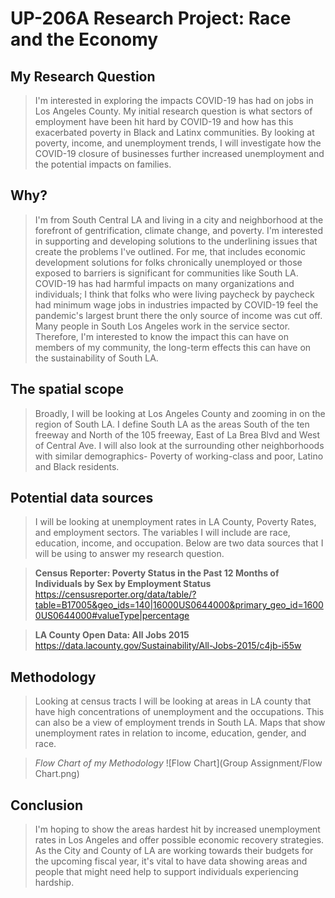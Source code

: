# UP-206A Research Project: Race and the Economy

## My Research Question
>I'm interested in exploring the impacts COVID-19 has had on jobs in Los Angeles County.  My initial research question is what sectors of employment have been hit hard by COVID-19 and how has this exacerbated poverty in Black and Latinx communities. By looking at poverty, income, and unemployment trends, I will investigate how the COVID-19 closure of businesses further increased unemployment and the potential impacts on families. 

## Why?
>I'm from South Central LA and living in a city and neighborhood at the forefront of gentrification, climate change, and poverty. I'm interested in supporting and developing solutions to the underlining issues that create the problems I've outlined. For me, that includes economic development solutions for folks chronically unemployed or those exposed to barriers is significant for communities like South LA. COVID-19 has had harmful impacts on many organizations and individuals; I think that folks who were living paycheck by paycheck had minimum wage jobs in industries impacted by COVID-19 feel the pandemic's largest brunt there the only source of income was cut off. Many people in South Los Angeles work in the service sector. Therefore, I'm interested to know the impact this can have on members of my community, the long-term effects this can have on the sustainability of South LA. 

## The spatial scope 
>Broadly, I will be looking at Los Angeles County and zooming in on the region of South LA. I define South LA as the areas  South of the ten freeway and North of the 105 freeway, East of La Brea Blvd and West of Central Ave.  I will also look at the surrounding other neighborhoods with similar demographics- Poverty of working-class and poor, Latino and Black residents.

## Potential data sources 

>I will be looking at unemployment rates in LA County, Poverty Rates, and employment sectors. The variables I will include are race, education, income, and occupation. Below are two data sources that I will be using to answer my research question.

>**Census Reporter: Poverty Status in the Past 12 Months of Individuals by Sex by Employment Status**
>https://censusreporter.org/data/table/?table=B17005&geo_ids=140|16000US0644000&primary_geo_id=16000US0644000#valueType|percentage

>**LA County Open Data: All Jobs 2015**
>https://data.lacounty.gov/Sustainability/All-Jobs-2015/c4jb-i55w

## Methodology
> Looking at census tracts I will be looking at areas in LA county that have high concentrations of unemployment and the occupations. This can also be a view of employment trends in South LA. Maps that show unemployment rates in relation to income, education, gender, and race. 

>_Flow Chart of my Methodology_ 
![Flow Chart](Group Assignment/Flow Chart.png)

## Conclusion 
>I'm hoping to show the areas hardest hit by increased unemployment rates in Los Angeles and offer possible economic recovery strategies. As the City and County of LA are working towards their budgets for the upcoming fiscal year, it's vital to have data showing areas and people that might need help to support individuals experiencing hardship. 


